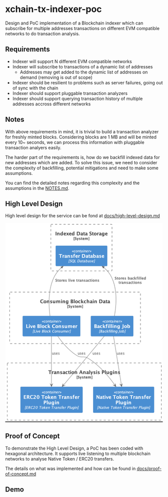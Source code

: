 # xchain-tx-indexer-poc

Design and PoC implementation of a Blockchain indexer which can subscribe for multiple addresses transactions on different EVM compatible networks to do transaction analysis.

## Requirements

- Indexer will support N different EVM compatible networks
- Indexer will subscribe to transactions of a dynamic list of addresses
  - Addresses may get added to the dynamic list of addresses on demand (removing is out of scope)
- Indexer should be resilient to problems such as server failures, going out of sync with the chain
- Indexer should support pluggable transaction analyzers
- Indexer should support querying transaction history of multiple addresses accross different networks

## Notes

With above requirements in mind, it is trivial to build a transaction analyzer for freshly minted blocks. Considering blocks are 1 MB and will be minted every 10~ seconds, we can process this information with pluggable transaction analyers easily.

The harder part of the requirements is, how do we backfill indexed data for new addresses which are added. To solve this issue, we need to consider the complexity of backfilling, potential mitigations and need to make some assumptions.

You can find the detailed notes regarding this complexity and the assumptions in the [NOTES.md](./NOTES.md).

## High Level Design

High level design for the service can be fond at [docs/high-level-design.md](./docs/high-level-design.md)

![High Level Design - Component Diagram](./docs/diagrams/hld-component-diagram.png)


## Proof of Concept

To demonstrate the High Level Design, a PoC has been coded with hexagonal architecture. It supports live listening to multiple blockchain networks to analyse Native Token / ERC20 transfers.

The details on what was implemented and how can be found in [docs/proof-of-concept.md](./docs/proof-of-concept.md)

## Demo
